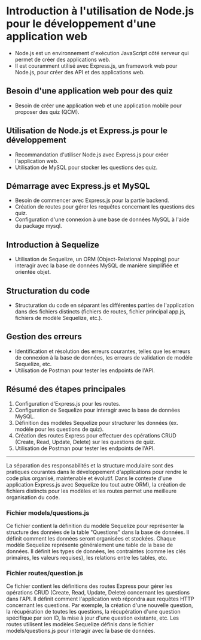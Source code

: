 ﻿# Introduction à l'utilisation de Node.js pour le développement d'une application web

- Node.js est un environnement d'exécution JavaScript côté serveur qui permet de créer des applications web.
- Il est couramment utilisé avec Express.js, un framework web pour Node.js, pour créer des API et des applications web.

## Besoin d'une application web pour des quiz

- Besoin de créer une application web et une application mobile pour proposer des quiz (QCM).

## Utilisation de Node.js et Express.js pour le développement

- Recommandation d'utiliser Node.js avec Express.js pour créer l'application web.
- Utilisation de MySQL pour stocker les questions des quiz.

## Démarrage avec Express.js et MySQL

- Besoin de commencer avec Express.js pour la partie backend.
- Création de routes pour gérer les requêtes concernant les questions des quiz.
- Configuration d'une connexion à une base de données MySQL à l'aide du package mysql.

## Introduction à Sequelize

- Utilisation de Sequelize, un ORM (Object-Relational Mapping) pour interagir avec la base de données MySQL de manière simplifiée et orientée objet.

## Structuration du code

- Structuration du code en séparant les différentes parties de l'application dans des fichiers distincts (fichiers de routes, fichier principal app.js, fichiers de modèle Sequelize, etc.).

## Gestion des erreurs

- Identification et résolution des erreurs courantes, telles que les erreurs de connexion à la base de données, les erreurs de validation de modèle Sequelize, etc.
- Utilisation de Postman pour tester les endpoints de l'API.

## Résumé des étapes principales

1. Configuration d'Express.js pour les routes.
2. Configuration de Sequelize pour interagir avec la base de données MySQL.
3. Définition des modèles Sequelize pour structurer les données (ex. modèle pour les questions de quiz).
4. Création des routes Express pour effectuer des opérations CRUD (Create, Read, Update, Delete) sur les questions de quiz.
5. Utilisation de Postman pour tester les endpoints de l'API.

---

La séparation des responsabilités et la structure modulaire sont des pratiques courantes dans le développement d'applications pour rendre le code plus organisé, maintenable et évolutif. Dans le contexte d'une application Express.js avec Sequelize (ou tout autre ORM), la création de fichiers distincts pour les modèles et les routes permet une meilleure organisation du code.

### Fichier models/questions.js

Ce fichier contient la définition du modèle Sequelize pour représenter la structure des données de la table "Questions" dans la base de données. Il définit comment les données seront organisées et stockées. Chaque modèle Sequelize représente généralement une table de la base de données. Il définit les types de données, les contraintes (comme les clés primaires, les valeurs requises), les relations entre les tables, etc.

### Fichier routes/question.js

Ce fichier contient les définitions des routes Express pour gérer les opérations CRUD (Create, Read, Update, Delete) concernant les questions dans l'API. Il définit comment l'application web répondra aux requêtes HTTP concernant les questions. Par exemple, la création d'une nouvelle question, la récupération de toutes les questions, la récupération d'une question spécifique par son ID, la mise à jour d'une question existante, etc. Les routes utilisent les modèles Sequelize définis dans le fichier models/questions.js pour interagir avec la base de données.
